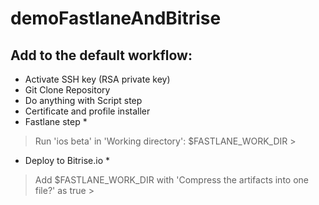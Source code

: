 # demoFastlaneAndBitrise

## Add to the default workflow:

* Activate SSH key (RSA private key)
* Git Clone Repository
* Do anything with Script step
* Certificate and profile installer
* Fastlane step *
> Run 'ios beta' in 'Working directory': $FASTLANE_WORK_DIR >
* Deploy to Bitrise.io *
> Add $FASTLANE_WORK_DIR with 'Compress the artifacts into one file?' as true >
